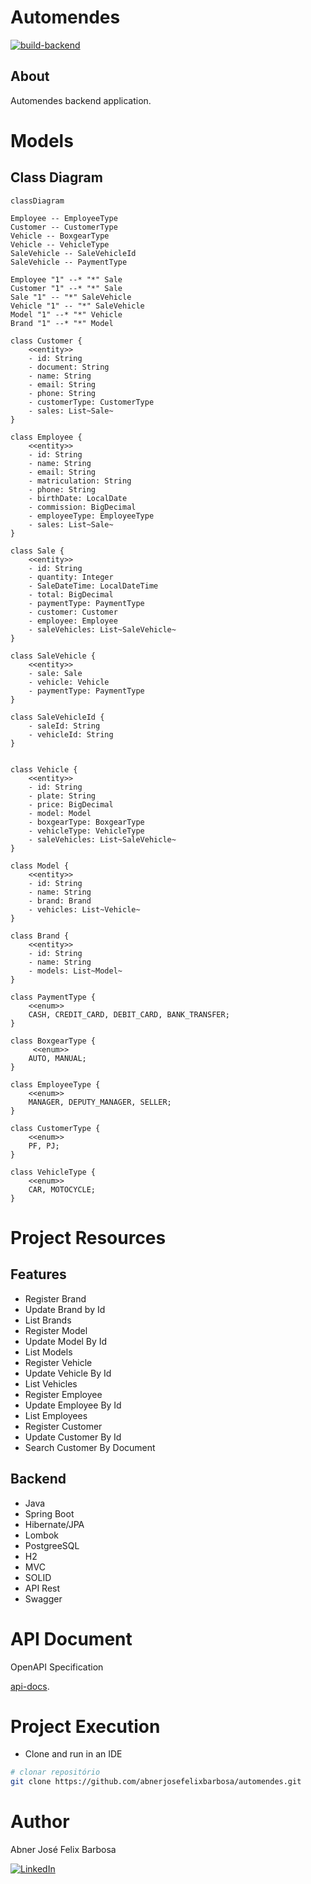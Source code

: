 # Automendes

[![build-backend](https://github.com/abnerjosefelixbarbosa/automendes/actions/workflows/build-backend.yml/badge.svg?branch=development)](https://github.com/abnerjosefelixbarbosa/automendes/actions/workflows/build-backend.yml)

## About

Automendes backend application.

# Models

## Class Diagram

```mermaid
classDiagram

Employee -- EmployeeType
Customer -- CustomerType
Vehicle -- BoxgearType
Vehicle -- VehicleType
SaleVehicle -- SaleVehicleId
SaleVehicle -- PaymentType

Employee "1" --* "*" Sale
Customer "1" --* "*" Sale
Sale "1" -- "*" SaleVehicle
Vehicle "1" -- "*" SaleVehicle
Model "1" --* "*" Vehicle
Brand "1" --* "*" Model

class Customer {
    <<entity>>
    - id: String
    - document: String
    - name: String
    - email: String
    - phone: String 
    - customerType: CustomerType
    - sales: List~Sale~
}

class Employee {
    <<entity>>
    - id: String
    - name: String
    - email: String
    - matriculation: String
    - phone: String
    - birthDate: LocalDate
    - commission: BigDecimal
    - employeeType: EmployeeType
    - sales: List~Sale~
}

class Sale {
    <<entity>>
    - id: String
    - quantity: Integer
    - SaleDateTime: LocalDateTime
    - total: BigDecimal
    - paymentType: PaymentType
    - customer: Customer
    - employee: Employee
    - saleVehicles: List~SaleVehicle~ 
}

class SaleVehicle {
    <<entity>>
    - sale: Sale
    - vehicle: Vehicle
    - paymentType: PaymentType  
}

class SaleVehicleId {
    - saleId: String
    - vehicleId: String
}


class Vehicle {
    <<entity>>
    - id: String
    - plate: String
    - price: BigDecimal
    - model: Model
    - boxgearType: BoxgearType
    - vehicleType: VehicleType
    - saleVehicles: List~SaleVehicle~ 
}

class Model {
    <<entity>>
    - id: String
    - name: String
    - brand: Brand
    - vehicles: List~Vehicle~
}

class Brand {
    <<entity>>
    - id: String
    - name: String
    - models: List~Model~  
}

class PaymentType {
    <<enum>>
    CASH, CREDIT_CARD, DEBIT_CARD, BANK_TRANSFER;
}

class BoxgearType {
     <<enum>>
    AUTO, MANUAL;
}

class EmployeeType {
    <<enum>>
    MANAGER, DEPUTY_MANAGER, SELLER;
}

class CustomerType {
    <<enum>>
    PF, PJ;
}

class VehicleType {
    <<enum>>
    CAR, MOTOCYCLE;
}
```

# Project Resources

## Features

- Register Brand
- Update Brand by Id
- List Brands
- Register Model
- Update Model By Id
- List Models
- Register Vehicle
- Update Vehicle By Id
- List Vehicles
- Register Employee
- Update Employee By Id
- List Employees
- Register Customer
- Update Customer By Id
- Search Customer By Document

## Backend

- Java
- Spring Boot
- Hibernate/JPA
- Lombok
- PostgreeSQL
- H2
- MVC
- SOLID
- API Rest
- Swagger

# API Document

OpenAPI Specification

[api-docs](automendes/openapi.json).



# Project Execution

- Clone and run in an IDE

```bash
# clonar repositório
git clone https://github.com/abnerjosefelixbarbosa/automendes.git
```

# Author

Abner José Felix Barbosa

[![LinkedIn](https://img.shields.io/badge/LinkedIn-0077B5?style=for-the-badge&logo=linkedin&logoColor=white)](https://www.linkedin.com/in/abner-jose-feliz-barbosa/)
